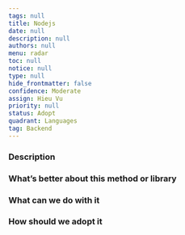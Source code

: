 ```yaml
---
tags: null
title: Nodejs
date: null
description: null
authors: null
menu: radar
toc: null
notice: null
type: null
hide_frontmatter: false
confidence: Moderate
assign: Hieu Vu
priority: null
status: Adopt
quadrant: Languages
tag: Backend
---
```


<!-- table_of_contents 2da2e2b3-ac42-45d9-a959-259307597f49 -->

### Description


### What’s better about this method or library


### What can we do with it


### How should we adopt it


<!-- child_database 0deb9b75-5fe6-4346-b364-c55519f3154a -->
